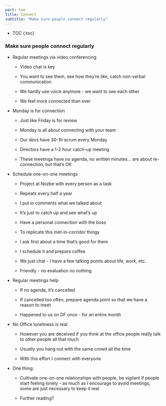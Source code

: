 ```yaml
---
part: two
title: Connect
subtitle: "Make sure people connect regularly"
---
```


* TOC
{:toc}

### Make sure people connect regularly

- Regular meetings via video conferencing

	- Video chat is key

	- You want to see them, see how they’re like, catch non-verbal communication

	- We hardly use voice anymore - we want to see each other

	- We feel more connected than ever

- Monday is for connection

	- Just like Friday is for review

	- Monday is all about connecting with your team

	- Our devs have 30-1h scrum every Monday

	- Directors have a 1-2 hour catch-up meeting

	- These meetings have no agenda, no written minutes... are about re-connection, but that’s OK

- Schedule one-on-one meetings

	- Project at Nozbe with every person as a task

	- Repeats every half a year

	- I put in comments what we talked about

	- It’s just to catch up and see what’s up

	- Have a personal connection with the boss

	- To replicate this met-in-corridor thingy

	- I ask first about a time that’s good for them

	- I schedule it and prepare coffee

	- We just chat - I have a few talking points about life, work, etc.

	- Friendly - no evaluation no nothing.

- Regular meetings help

	- If no agenda, it’s cancelled

	- If cancelled too often, prepare agenda point so that we have a reason to meet

	- Happened to us on DF once - for an entire month

- No Office loneliness is real

	- However you are deceived if you think at the office people really talk to other people all that much

	- Usually you hang out with the same crowd all the time

	- With this effort I connect with everyone

- One thing:

	- Cultivate one-on-one relationships with people, be vigilant if people start feeling lonely - as much as I encourage to avoid meetings, some are just necessary to keep it real

	- Further reading?
